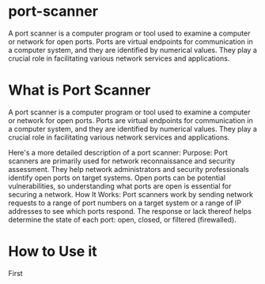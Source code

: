 # port-scanner
A port scanner is a computer program or tool used to examine a computer or network for open ports. Ports are virtual endpoints for communication in a computer system, and they are identified by numerical values. They play a crucial role in facilitating various network services and applications.

# What is Port Scanner
A port scanner is a computer program or tool used to examine a computer or network for open ports. Ports are virtual endpoints for communication in a computer system, and they are identified by numerical values. They play a crucial role in facilitating various network services and applications.

Here's a more detailed description of a port scanner:
    Purpose: Port scanners are primarily used for network reconnaissance and security assessment. They help network administrators and security professionals identify open ports on target systems. Open ports can be potential vulnerabilities, so understanding what ports are open is essential for securing a network.
    How It Works: Port scanners work by sending network requests to a range of port numbers on a target system or a range of IP addresses to see which ports respond. The response or lack thereof helps determine the state of each port: open, closed, or filtered (firewalled).

# How to Use it 

First 

